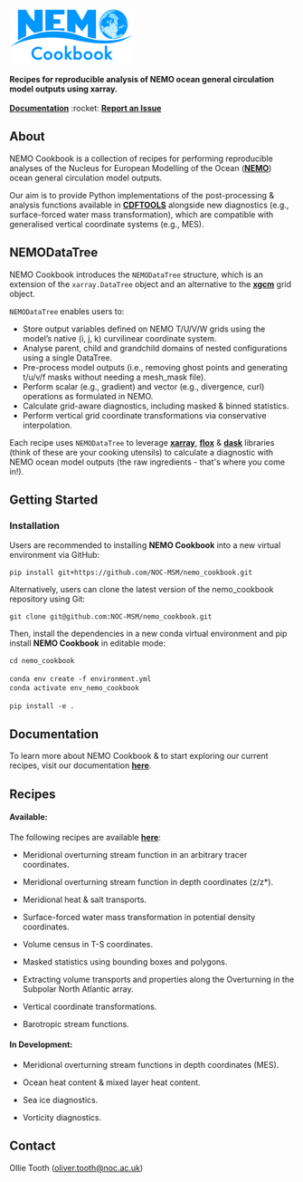 <p align="left">
    <img src="./docs/docs/assets/icons/NEMO_Cookbook_Logo.png" alt="Logo" width="220" height="100">
</p>

<p align="left">
<strong>Recipes for reproducible analysis of NEMO ocean general circulation model outputs using xarray.</strong>
</a>
<br />
<br />
<a href="https://noc-msm.github.io/nemo_cookbook/"> <strong>Documentation</strong></a>
:rocket:
<a href="https://github.com/NOC-MSM/nemo_cookbook/issues"><strong>Report an Issue</strong></a>
</p>

## **About**

NEMO Cookbook is a collection of recipes for performing reproducible analyses of the Nucleus for European Modelling of the Ocean ([**NEMO**](https://www.nemo-ocean.eu)) ocean general circulation model outputs.

Our aim is to provide Python implementations of the post-processing & analysis functions available in [**CDFTOOLS**](https://github.com/meom-group/CDFTOOLS) alongside new diagnostics (e.g., surface-forced water mass transformation), which are compatible with generalised vertical coordinate systems (e.g., MES).

## **NEMODataTree**

NEMO Cookbook introduces the `NEMODataTree` structure, which is an extension of the `xarray.DataTree` object and an alternative to the [**xgcm**](https://xgcm.readthedocs.io/en/latest/) grid object.

`NEMODataTree` enables users to:

* Store output variables defined on NEMO T/U/V/W grids using the model’s native (i, j, k) curvilinear coordinate system.
* Analyse parent, child and grandchild domains of nested configurations using a single DataTree.
* Pre-process model outputs (i.e., removing ghost points and generating t/u/v/f masks without needing a mesh_mask file).
* Perform scalar (e.g., gradient) and vector (e.g., divergence, curl) operations as formulated in NEMO.
* Calculate grid-aware diagnostics, including masked & binned statistics.
* Perform vertical grid coordinate transformations via conservative interpolation. 

Each recipe uses `NEMODataTree` to leverage [**xarray**](https://xarray.dev), [**flox**](https://flox.readthedocs.io/en/latest/) & [**dask**](https://www.dask.org) libraries (think of these are your cooking utensils) to calculate a diagnostic with NEMO ocean model outputs (the raw ingredients - that's where you come in!).

## **Getting Started**

### **Installation**

Users are recommended to installing **NEMO Cookbook** into a new virtual environment via GitHub:

```{bash}
pip install git+https://github.com/NOC-MSM/nemo_cookbook.git
```

Alternatively, users can clone the latest version of the nemo_cookbook repository using Git:
```{bash}
git clone git@github.com:NOC-MSM/nemo_cookbook.git
```

Then, install the dependencies in a new conda virtual environment and pip install **NEMO Cookbook** in editable mode:
```{bash}
cd nemo_cookbook

conda env create -f environment.yml
conda activate env_nemo_cookbook

pip install -e .
```

## **Documentation**

To learn more about NEMO Cookbook & to start exploring our current recipes, visit our documentation [**here**](https://noc-msm.github.io/nemo_cookbook/).

## **Recipes**

#### **Available:**

The following recipes are available [**here**](https://noc-msm.github.io/nemo_cookbook/recipes/):

- Meridional overturning stream function in an arbitrary tracer coordinates.

- Meridional overturning stream function in depth coordinates (z/z*).

- Meridional heat & salt transports.

- Surface-forced water mass transformation in potential density coordinates.

- Volume census in T-S coordinates.

- Masked statistics using bounding boxes and polygons.

- Extracting volume transports and properties along the Overturning in the Subpolar North Atlantic array.

- Vertical coordinate transformations.

- Barotropic stream functions.

#### **In Development:**

- Meridional overturning stream functions in depth coordinates (MES).

- Ocean heat content & mixed layer heat content. 

- Sea ice diagnostics.

- Vorticity diagnostics.

## **Contact**

Ollie Tooth (oliver.tooth@noc.ac.uk)